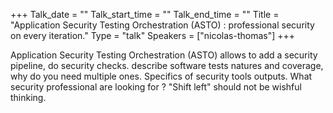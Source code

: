 +++
Talk_date = ""
Talk_start_time = ""
Talk_end_time = ""
Title = "Application Security Testing Orchestration (ASTO) : professional security on every iteration."
Type = "talk"
Speakers = ["nicolas-thomas"]
+++

Application Security Testing Orchestration (ASTO) allows to add a security pipeline, do security checks.
describe software tests natures and coverage, why do you need multiple ones.
Specifics of security tools outputs.
What security professional are looking for ?
"Shift left"  should not be wishful thinking. 